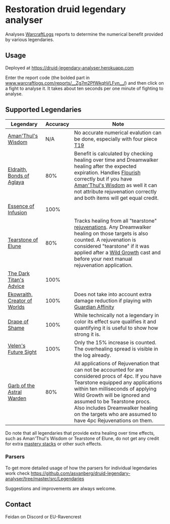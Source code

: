 # Restoration druid legendary analyser

Analyses [WarcraftLogs](http://www.warcraftlogs.com) reports to determine the
numerical benefit provided by various legendaries.

## Usage
Deployed at https://druid-legendary-analyser.herokuapp.com

Enter the report code (the bolded part in www.warcraftlogs.com/reports/__Zg7m2PfWkqhVLFvn__/)
and then click on a fight to analyse it.
It takes about ten seconds per one minute of fighting to analyse.

## Supported Legendaries
| Legendary | Accuracy | Note |
| --- | --- | --- |
| [Aman'Thul's Wisdom](http://www.wowhead.com/item=137072/amanthuls-wisdom) | N/A | No accurate numerical evalution can be done, especially with four piece [T19](http://www.wowhead.com/item-set=1283/garb-of-the-astral-warden) |
| [Eldraith, Bonds of Aglaya](http://www.wowhead.com/item=137095/edraith-bonds-of-aglaya) | 80% | Benefit is calculated by checking healing over time and Dreamwalker healing after the expected expiration. Handles [Flourish](http://www.wowhead.com/spell=197721/flourish) correctly but if you have [Aman'Thul's Wisdom](http://www.wowhead.com/item=137072/amanthuls-wisdom) as well it can not attribute rejuvenation correctly and both items will get equal credit. |
| [Essence of Infusion](http://www.wowhead.com/item=137026/essence-of-infusion) | 100% | &nbsp; |
| [Tearstone of Elune](http://www.wowhead.com/item=137042/tearstone-of-elune) | 80% | Tracks healing from all "tearstone" [rejuvenations](http://www.wowhead.com/spell=774/rejuvenation). Any Dreamwalker healing on those targets is also counted. A rejuvenation is considered "tearstone" if it was applied after a [Wild Growth](http://www.wowhead.com/spell=48438/wild-growth) cast and before your next manual rejuvenation application. |
| [The Dark Titan's Advice](http://www.wowhead.com/item=137078/the-dark-titans-advice) | 100% | &nbsp; |
| [Ekowraith, Creator of Worlds](http://www.wowhead.com/item=137015/ekowraith-creator-of-worlds) | 100% | Does not take into account extra damage reduction if playing with [Guardian Affinity](http://www.wowhead.com/spell=197491/guardian-affinity) |
| [Drape of Shame](http://www.wowhead.com/item=142170) | 100% | While technically not a legendary in color its effect sure qualifies it and quantifying it is useful to show how strong it is. |
| [Velen's Future Sight](http://www.wowhead.com/spell=235966/velens-future-sight) | 100% | Only the 15% increase is counted. The overhealing spread is visible in the log already. |
| [Garb of the Astral Warden](http://www.wowhead.com/item-set=1283/garb-of-the-astral-warden) | 80% | All applications of Rejuvenation that can not be accounted for are considered procs of 4pc. If you have Tearstone equipped any applications within ten milliseconds of applying Wild Growth will be ignored and assumed to be Tearstone procs. Also includes Dreamwalker healing on the targets who are assumed to have 4pc Rejuvenations on them. |

Do note that all legendaries that provide extra healing over time effects, such as Aman'Thul's Wisdom or Tearstone of Elune, do not get any credit for extra [mastery stacks](http://www.wowhead.com/spell=77495/mastery-harmony) or other such effects.

### Parsers
To get more detailed usage of how the parsers for individual legendaries work
check https://github.com/asvanberg/druid-legendary-analyser/tree/master/src/Legendaries

Suggestions and improvements are always welcome.

## Contact
Feidan on Discord or EU-Ravencrest
